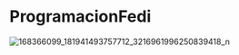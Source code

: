# ProgramacionFedi

![168366099_181941493757712_3216961996250839418_n](https://user-images.githubusercontent.com/64444050/116031695-95ff9f80-a634-11eb-8d84-613cbe58ba38.jpg)
